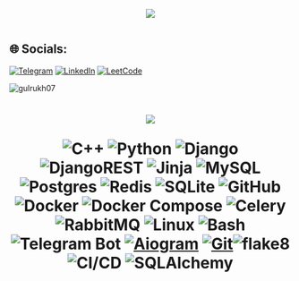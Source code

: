 
<p align="center"><img src="https://github-readme-quotes-bay.vercel.app/quote?theme=dark&animation=grow_out_in"></p>
<p>
<a href="https://git.io/typing-svg"><img src="https://readme-typing-svg.demolab.com?font=Fira+Code&pause=1000&width=435&lines=Hi+%F0%9F%91%8B%2C+My+name+is+Gulrukh" alt="" /></a>  
</p>



## 🌐 Socials:

[![Telegram](https://img.shields.io/badge/Telegram-%231DA1F2.svg?logo=Telegram&logoColor=white)](https://glrkh_kh.t.me/) [![LinkedIn](https://img.shields.io/badge/LinkedIn-%230077B5.svg?logo=linkedin&logoColor=white)](https://www.linkedin.com/in/gulrukh-khayrullaeva-7262a9295/) [![LeetCode](https://img.shields.io/badge/LeetCode-%231DA1F2.svg?logo=leetcode&logoColor=ffdd54)](https://leetcode.com/u/khalilovna_07/)  
<p>
<p align="left"> <img src="https://komarev.com/ghpvc/?username=gulrukh07&label=Profile%20views&color=0e75b6&style=flat" alt="gulrukh07" /> </p>
<h1 align="center"><img src="https://profile-readme-generator.com/assets/snake.svg"</h1>
</p>


![C++](https://img.shields.io/badge/c++-%2300599C.svg?style=for-the-badge&logo=c%2B%2B&logoColor=white) ![Python](https://img.shields.io/badge/python-3670A0?style=for-the-badge&logo=python&logoColor=ffdd54) ![Django](https://img.shields.io/badge/django-%23092E20.svg?style=for-the-badge&logo=django&logoColor=white) ![DjangoREST](https://img.shields.io/badge/DJANGO-REST-ff1709?style=for-the-badge&logo=django&logoColor=white&color=ff1709&labelColor=gray) ![Jinja](https://img.shields.io/badge/jinja-white.svg?style=for-the-badge&logo=jinja&logoColor=black) ![MySQL](https://img.shields.io/badge/mysql-4479A1.svg?style=for-the-badge&logo=mysql&logoColor=white) ![Postgres](https://img.shields.io/badge/postgres-%23316192.svg?style=for-the-badge&logo=postgresql&logoColor=white) ![Redis](https://img.shields.io/badge/redis-%23DD0031.svg?style=for-the-badge&logo=redis&logoColor=white) ![SQLite](https://img.shields.io/badge/sqlite-%2307405e.svg?style=for-the-badge&logo=sqlite&logoColor=white) ![GitHub](https://img.shields.io/badge/github-%23121011.svg?style=for-the-badge&logo=github&logoColor=white) ![Docker](https://img.shields.io/badge/docker-%230db7ed.svg?style=for-the-badge&logo=docker&logoColor=white) ![Docker Compose](https://img.shields.io/badge/docker%20compose-%23316197.svg?style=for-the-badge&logo=docker&logoColor=white) ![Celery](https://img.shields.io/badge/celery-%2348B685.svg?style=for-the-badge&logo=celery&logoColor=white) ![RabbitMQ](https://img.shields.io/badge/rabbitmq-%23FF6600.svg?style=for-the-badge&logo=rabbitmq&logoColor=white) ![Linux](https://img.shields.io/badge/linux-%23FCC624.svg?style=for-the-badge&logo=linux&logoColor=black) ![Bash](https://img.shields.io/badge/bash-%234EAA25.svg?style=for-the-badge&logo=gnu-bash&logoColor=white) ![Telegram Bot](https://img.shields.io/badge/telegram-bot-%232CA5E0.svg?style=for-the-badge&logo=telegram&logoColor=white) [![Aiogram](https://img.shields.io/badge/aiogram-%232CA5E0.svg?style=for-the-badge&logo=telegram&logoColor=white)](https://github.com/aiogram/aiogram) [![Git](https://img.shields.io/badge/Git-%23F05032.svg?style=for-the-badge&logo=git&logoColor=white)](https://git-scm.com/)![flake8](https://img.shields.io/badge/flake8-%231B2A34.svg?style=for-the-badge&logo=python&logoColor=white) ![CI/CD](https://img.shields.io/badge/CI%2FCD-%232D3E50.svg?style=for-the-badge&logo=githubactions&logoColor=white) ![SQLAlchemy](https://img.shields.io/badge/SQLAlchemy-%23000000.svg?style=for-the-badge&logo=databricks&logoColor=white)



